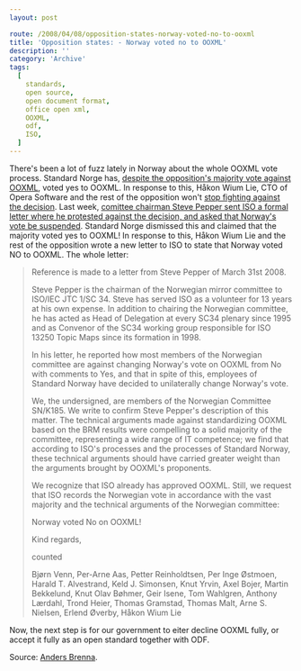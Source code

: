 ```yaml
---
layout: post

route: /2008/04/08/opposition-states-norway-voted-no-to-ooxml
title: 'Opposition states: - Norway voted no to OOXML'
description: ''
category: 'Archive'
tags:
  [
    standards,
    open source,
    open document format,
    office open xml,
    OOXML,
    odf,
    ISO,
  ]
---
```


There's been a lot of fuzz lately in Norway about the whole OOXML vote process.
Standard Norge has,
<a class="ph" target="_blank" rel="noopener noreferrer" href="http://phun-ky.net/2008/03/norway-says-yes-to-ooxml-despite-protests">despite
the opposition's majority vote against OOXML</a>, voted yes to OOXML. In
response to this, Håkon Wium Lie, CTO of Opera Software and the rest of the
opposition won't
<a class="ph" target="_blank" rel="noopener noreferrer" href="http://blog.abrenna.com/norwegian-ooxml-vote-did-not-tip-ballot/">stop
fighting against the decision</a>. Last week,
<a class="ph" target="_blank" rel="noopener noreferrer" href="http://blog.abrenna.com/formal-protest-against-norways-yes-to-ooxml/">comittee
chairman Steve Pepper sent ISO a formal letter where he protested against the
decision, and asked that Norway's vote be suspended</a>. Standard Norge
dismissed this and claimed that the majority voted yes to OOXML! In response to
this, Håkon Wium Lie and the rest of the opposition wrote a new letter to ISO to
state that Norway voted NO to OOXML. The whole letter:

> Reference is made to a letter from Steve Pepper of March 31st 2008.
>
> Steve Pepper is the chairman of the Norwegian mirror committee to ISO/IEC JTC
> 1/SC 34. Steve has served ISO as a volunteer for 13 years at his own expense.
> In addition to chairing the Norwegian committee, he has acted as Head of
> Delegation at every SC34 plenary since 1995 and as Convenor of the SC34
> working group responsible for ISO 13250 Topic Maps since its formation
> in 1998.
>
> In his letter, he reported how most members of the Norwegian committee are
> against changing Norway's vote on OOXML from No with comments to Yes, and that
> in spite of this, employees of Standard Norway have decided to unilaterally
> change Norway's vote.
>
> We, the undersigned, are members of the Norwegian Committee SN/K185. We write
> to confirm Steve Pepper's description of this matter. The technical arguments
> made against standardizing OOXML based on the BRM results were compelling to a
> solid majority of the committee, representing a wide range of IT competence;
> we find that according to ISO's processes and the processes of Standard
> Norway, these technical arguments should have carried greater weight than the
> arguments brought by OOXML's proponents.
>
> We recognize that ISO already has approved OOXML. Still, we request that ISO
> records the Norwegian vote in accordance with the vast majority and the
> technical arguments of the Norwegian committee:
>
> Norway voted No on OOXML!
>
> Kind regards,
>
> counted
>
> Bjørn Venn, Per-Arne Aas, Petter Reinholdtsen, Per Inge Østmoen, Harald T.
> Alvestrand, Keld J. Simonsen, Knut Yrvin, Axel Bojer, Martin Bekkelund, Knut
> Olav Bøhmer, Geir Isene, Tom Wahlgren, Anthony Lærdahl, Trond Heier, Thomas
> Gramstad, Thomas Malt, Arne S. Nielsen, Erlend Øverby, Håkon Wium Lie

Now, the next step is for our government to eiter decline OOXML fully, or accept
it fully as an open standard together with ODF.

Source:
<a class="ph" target="_blank" rel="noopener noreferrer" href="http://blog.abrenna.com/">Anders
Brenna</a>.
